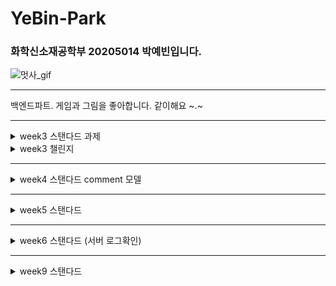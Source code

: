 # YeBin-Park
### 화학신소재공학부 20205014 박예빈입니다.
![멋사_gif](https://github.com/LikeLion-at-CAU-12th/YeBin-Park/assets/114918259/88b6c0fe-1a75-4844-9dfc-4abe03525b26)
***
백엔드파트. 게임과 그림을 좋아합니다. 같이해요 ~.~

***
<details>
<summary>week3 스탠다드 과제</summary>
<div markdown="1">

![image](https://github.com/LikeLion-at-CAU-12th/YeBin-Park/assets/114918259/d7d11413-5b89-415c-b597-f76a4c09584b)
![image](https://github.com/LikeLion-at-CAU-12th/YeBin-Park/assets/114918259/a6280148-5a0d-47ce-8a80-c69fc1badd96)
</div>
</details>

<details>
<summary>week3 챌린지</summary>
<div markdown="2">

![image](https://github.com/LikeLion-at-CAU-12th/YeBin-Park/assets/114918259/1813e965-e12a-4b76-b564-edcc67946acd)

다음과 같이 admin 페이지에서 입력한 오브젝트를 동적으로 받아온다.
![image](https://github.com/LikeLion-at-CAU-12th/YeBin-Park/assets/114918259/0c9b71e1-5ec2-4cf8-a3f6-58503c060d8d)

</div>
</details>

***

<details>
<summary>week4 스탠다드 comment 모델</summary>
<div markdown="3">

![image](https://github.com/LikeLion-at-CAU-12th/YeBin-Park/assets/114918259/6f8b604d-ae1a-452f-b6ea-03cbdfb78bd3)
![image](https://github.com/LikeLion-at-CAU-12th/YeBin-Park/assets/114918259/b981dba9-52a8-4608-9440-6704dd14da4c)
admin 에서 확인할 수 있는 comment

</details>
<div>

*** 
<details>
<summary>week5 스탠다드</summary>
<div markdown="4">

![image](https://github.com/LikeLion-at-CAU-12th/YeBin-Park/assets/114918259/d9bd1464-4986-4cd3-a1e5-964e474e643d)
Postman에서 확인할수 있는 댓글목록. 링크는 postid/comments 로 접속가능하다.

![image](https://github.com/LikeLion-at-CAU-12th/YeBin-Park/assets/114918259/25a8c96e-35d0-4964-a8a8-8af5382012c4)
Postman 에서 확인할 수 있는 날짜 범위 사이 글목록. found로 접속 할 수 있게해놨고 범위는 바꿀 수 있다.
일주일 단위 설정이 가능한 코드도 찾아보았다.
</div>
</details>

***
<details>
<summary> week6 스탠다드 (서버 로그확인)</summary>
<div makedown="5">

![image](https://github.com/LikeLion-at-CAU-12th/YeBin-Park/assets/114918259/95f77093-d1c8-45a0-a3b3-506348e9749b)
putty의 logging 기능을 이용해 배포한 서버가 받은 요청들을 로그로 확인하고, 파일로도 저장할 수 있었다.
</div>
</details>

***
<details>
<summary> week9 스탠다드 </summary>
<div markdown="6">

![image](https://github.com/LikeLion-at-CAU-12th/YeBin-Park/assets/114918259/f087fa21-0556-4f53-bb5c-62e44952a15b)
post로 comment 작성기능을 만들었습니다.

![image](https://github.com/LikeLion-at-CAU-12th/YeBin-Park/assets/114918259/9429d8a4-731b-4bf9-8558-df4921f901f2)
get 으로 해당글에 달린 여러 댓글을 한번에 확인가능합니다.

![image](https://github.com/LikeLion-at-CAU-12th/YeBin-Park/assets/114918259/8315dae0-caea-4d8b-887f-e2c577beac1a)
delete 기능으로 삭제하여 남은 댓글만 확인해봤습니다.
</div>
</details>